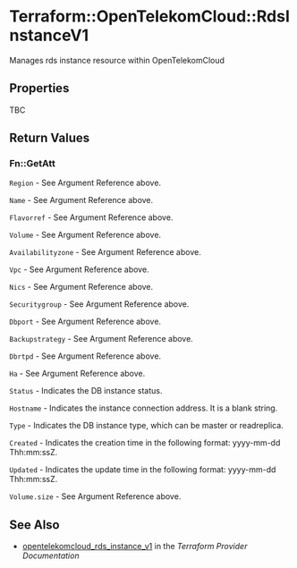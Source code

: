# Terraform::OpenTelekomCloud::RdsInstanceV1

Manages rds instance resource within OpenTelekomCloud

## Properties

TBC

## Return Values

### Fn::GetAtt

`Region` - See Argument Reference above.

`Name` - See Argument Reference above.

`Flavorref` - See Argument Reference above.

`Volume` - See Argument Reference above.

`Availabilityzone` - See Argument Reference above.

`Vpc` - See Argument Reference above.

`Nics` - See Argument Reference above.

`Securitygroup` - See Argument Reference above.

`Dbport` - See Argument Reference above.

`Backupstrategy` - See Argument Reference above.

`Dbrtpd` - See Argument Reference above.

`Ha` - See Argument Reference above.

`Status` - Indicates the DB instance status.

`Hostname` - Indicates the instance connection address. It is a blank string.

`Type` - Indicates the DB instance type, which can be master or readreplica.

`Created` - Indicates the creation time in the following format: yyyy-mm-dd Thh:mm:ssZ.

`Updated` - Indicates the update time in the following format: yyyy-mm-dd Thh:mm:ssZ.

`Volume.size` - See Argument Reference above.

## See Also

* [opentelekomcloud_rds_instance_v1](https://www.terraform.io/docs/providers/opentelekomcloud/r/rds_instance_v1.html) in the _Terraform Provider Documentation_
